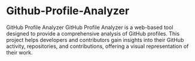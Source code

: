 # Github-Profile-Analyzer
GitHub Profile Analyzer GitHub Profile Analyzer is a web-based tool designed to provide a comprehensive analysis of GitHub profiles. This project helps developers and contributors gain insights into their GitHub activity, repositories, and contributions, offering a visual representation of their work.
